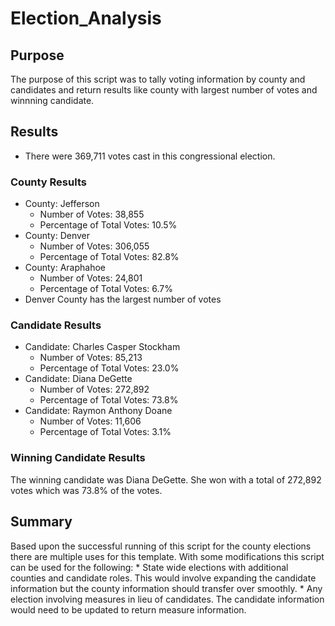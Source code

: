 # Election_Analysis
## Purpose
The purpose of this script was to tally voting information by county and candidates and return results like county with largest number of votes and winnning candidate. 

## Results
* There were 369,711 votes cast in this congressional election. 
### County Results
* County: Jefferson
    * Number of Votes: 38,855
    * Percentage of Total Votes: 10.5%
* County: Denver
    * Number of Votes: 306,055
    * Percentage of Total Votes: 82.8%
* County: Araphahoe
    * Number of Votes: 24,801
    * Percentage of Total Votes: 6.7%
* Denver County has the largest number of votes
### Candidate Results
* Candidate: Charles Casper Stockham
    * Number of Votes: 85,213
    * Percentage of Total Votes: 23.0%
* Candidate: Diana DeGette
    * Number of Votes: 272,892
    * Percentage of Total Votes: 73.8%
* Candidate: Raymon Anthony Doane
    * Number of Votes: 11,606
    * Percentage of Total Votes: 3.1%
### Winning Candidate Results
The winning candidate was Diana DeGette. She won with a total of 272,892 votes which was 73.8% of the votes. 

## Summary
Based upon the successful running of this script for the county elections there are multiple uses for this template. With some modifications this script can be used for the following:
    * State wide elections with additional counties and candidate roles. This would involve expanding the candidate information but the county information should transfer over smoothly. 
    * Any election involving measures in lieu of candidates. The candidate information would need to be updated to return measure information. 
